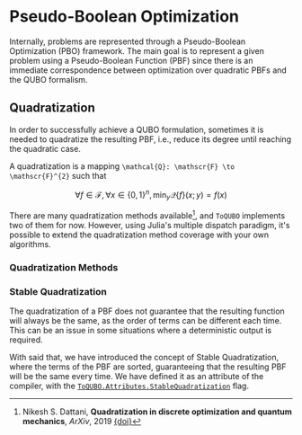 # Pseudo-Boolean Optimization

Internally, problems are represented through a Pseudo-Boolean Optimization (PBO) framework.
The main goal is to represent a given problem using a Pseudo-Boolean Function (PBF) since there is an immediate correspondence between optimization over quadratic PBFs and the QUBO formalism.

## Quadratization

In order to successfully achieve a QUBO formulation, sometimes it is needed to quadratize the resulting PBF, i.e., reduce its degree until reaching the quadratic case. 

A quadratization is a mapping ``\mathcal{Q}: \mathscr{F} \to \mathscr{F}^{2}`` such that

```math
\forall f \in \mathscr{F}, \forall x \in \{0, 1\}^{n}, \min_{y} \mathcal{Q}\left\lbrace{}f\right\rbrace{}(x; y) = f(x)
```

There are many quadratization methods available[^Dattani2019], and `ToQUBO` implements two of them for now.
However, using Julia's multiple dispatch paradigm, it's possible to extend the quadratization method coverage with your own algorithms.

[^Dattani2019]:
    Nikesh S. Dattani, **Quadratization in discrete optimization and quantum mechanics**, *ArXiv*, 2019 [{doi}](https://doi.org/10.48550/arXiv.1901.04405)

### Quadratization Methods

### Stable Quadratization

The quadratization of a PBF does not guarantee that the resulting function will always be the same, as the order of terms can be different each time. This can be an issue in some situations where a deterministic output is required.

With said that, we have introduced the concept of Stable Quadratization, where the terms of the PBF are sorted, guaranteeing that the resulting PBF will be the same every time.
We have defined it as an attribute of the compiler, with the  [`ToQUBO.Attributes.StableQuadratization`](@ref) flag.
